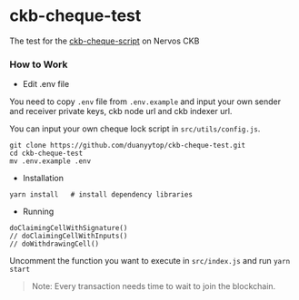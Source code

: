 # ckb-cheque-test

The test for the [ckb-cheque-script](https://github.com/duanyytop/ckb-cheque-script) on Nervos CKB

### How to Work

- Edit .env file

You need to copy `.env` file from `.env.example` and input your own sender and receiver private keys, ckb node url and ckb indexer url.

You can input your own cheque lock script in `src/utils/config.js`.

```shell
git clone https://github.com/duanyytop/ckb-cheque-test.git
cd ckb-cheque-test
mv .env.example .env
```

- Installation

```shell
yarn install   # install dependency libraries
```

- Running

```shell
doClaimingCellWithSignature()
// doClaimingCellWithInputs()
// doWithdrawingCell()
```

Uncomment the function you want to execute in `src/index.js` and run `yarn start`

> Note: Every transaction needs time to wait to join the blockchain.
